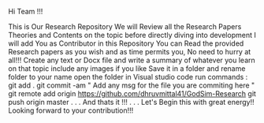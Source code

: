 Hi Team !!!

This is Our Research Repository 
We will Review all the Research Papers Theories and Contents on the topic before directly diving into development
I will add You as Contributor in this Repository 
You can Read the provided Research papers as you wish and as time permits you, No need to hurry at all!!!
Create any text or Docx file and write a summary of whatever you learn on that topic include any images if you like
Save it in a folder and rename folder to your name 
open the folder in Visual studio code
run commands :
git add .
git commit -am " Add any msg for the file you are commiting here "
git remote add origin https://github.com/dhruvmittal41/GodSim-Research
git push origin master 
.
.
.
And thats it !!!
.
.
.
Let's Begin this with great energy!!
Looking forward to your contribution!!!

